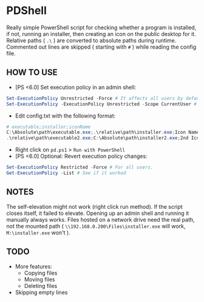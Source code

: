# PDShell

Really simple PowerShell script for checking whether a program is installed, if not, running an installer, then creating an icon on the public desktop for it. Relative paths ( `.\` ) are converted to absolute paths during runtime. Commented out lines are skipped ( starting with `#` ) while reading the config file.

## HOW TO USE

* [PS <6.0] Set execution policy in an admin shell:

```powershell
Set-ExecutionPolicy Unrestricted -Force # It affects all users by default.
Set-ExecutionPolicy -ExecutionPolicy Unrestricted -Scope CurrentUser # For current user.
```

* Edit config.txt with the following format:

```powershell
# executable;installer;iconName
C:\Absolute\path\executable.exe;.\relative\path\installer.exe;Icon Name
.\relative\path\executable2.exe;C:\Absolute\path\installer2.exe;2nd Icon Name
```

* Right click on `pd.ps1` > `Run with PowerShell`
* [PS <6.0] Optional: Revert execution policy changes:

```powershell
Set-ExecutionPolicy Restricted -Force # For all users.
Get-ExecutionPolicy -List # See if it worked
```

## NOTES

The self-elevation might not work (right click run method). If the script closes itself, it failed to elevate. Opening up an admin shell and running it manually always works. Files hosted on a network drive need the real path, not the mounted path ( `\\192.168.0.200\Files\installer.exe` will work, `M:\installer.exe` won't ).

## TODO

* More features:
  * Copying files
  * Moving files
  * Deleting files
* Skipping empty lines
